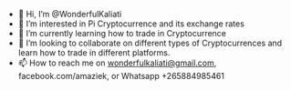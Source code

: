 - 👋 Hi, I’m @WonderfulKaliati
- 👀 I’m interested in Pi Cryptocurrence and its exchange rates 
- 🌱 I’m currently learning how to trade in Cryptocurrence 
- 💞️ I’m looking to collaborate on different types of Cryptocurrences and learn how to trade in different platforms. 
- 📫 How to reach me on wonderfulkaliati@gmail.com, facebook.com/amaziek, or Whatsapp +265884985461 

<!---
WonderfulKaliati/WonderfulKaliati is a ✨ special ✨ repository because its `README.md` (this file) appears on your GitHub profile.
You can click the Preview link to take a look at your changes.
--->
